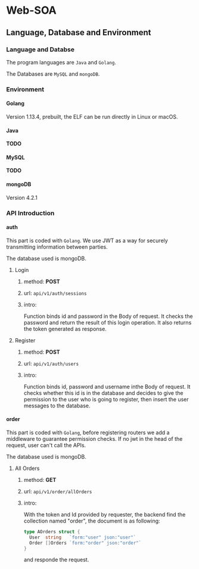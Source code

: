 # Web-SOA

## Language, Database and Environment

### Language and Databse

The program languages are `Java` and `Golang`.

The Databases are `MySQL` and `mongoDB`.

### Environment

#### Golang

 Version 1.13.4, prebuilt, the ELF can be run directly in Linux or macOS.

#### Java

**TODO**

#### MySQL

**TODO**

#### mongoDB

Version 4.2.1

### API Introduction

#### auth

This part is coded with `Golang`. We use JWT as a way for securely transmitting information between parties.

The database used is mongoDB.

1. Login

   1. method: **POST** 

   2. url: `api/v1/auth/sessions`

   3. intro:

       Function binds id and password in the Body of request. It checks the password and return the result of this login operation. It also returns the token generated as response.

2. Register

   1. method: **POST**

   2. url: `api/v1/auth/users`

   3. intro:

      Function binds id, password and username inthe Body of request. It checks whether this id is in the database and decides to give the permission to the user who is going to register, then insert the user messages to the database.

#### order

This part is coded with `Golang`, before registering routers we add a middleware to guarantee permission checks. If no jwt in the head of the request, user can't call the APIs.

The database used is mongoDB.

1. All Orders

   1. method: **GET**

   2. url: `api/v1/order/allOrders`

   3. intro:

      With the token and Id provided by requester, the backend find the collection named "order", the document is as following:

      ```go
      type AOrders struct {
      	User  string   `form:"user" json:"user"`
      	Order []Orders `form:"order" json:"order"`
      }
      ```

      and responde the request.